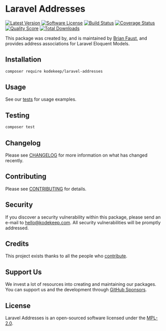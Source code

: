 # Laravel Addresses

[![Latest Version](https://badgen.net/packagist/v/kodekeep/laravel-addresses)](https://packagist.org/packages/kodekeep/laravel-addresses)
[![Software License](https://badgen.net/packagist/license/kodekeep/laravel-addresses)](https://packagist.org/packages/kodekeep/laravel-addresses)
[![Build Status](https://img.shields.io/github/workflow/status/kodekeep/laravel-addresses/run-tests?label=tests)](https://github.com/kodekeep/laravel-addresses/actions?query=workflow%3Arun-tests+branch%3Amaster)
[![Coverage Status](https://badgen.net/codeclimate/coverage/kodekeep/laravel-addresses)](https://codeclimate.com/github/kodekeep/laravel-addresses)
[![Quality Score](https://badgen.net/codeclimate/maintainability/kodekeep/laravel-addresses)](https://codeclimate.com/github/kodekeep/laravel-addresses)
[![Total Downloads](https://badgen.net/packagist/dt/kodekeep/laravel-addresses)](https://packagist.org/packages/kodekeep/laravel-addresses)

This package was created by, and is maintained by [Brian Faust](https://github.com/faustbrian), and provides address associations for Laravel Eloquent Models.

## Installation

```bash
composer require kodekeep/laravel-addresses
```

## Usage

See our [tests](https://github.com/kodekeep/laravel-addresses/tree/master/tests) for usage examples.

## Testing

``` bash
composer test
```

## Changelog

Please see [CHANGELOG](CHANGELOG.md) for more information on what has changed recently.

## Contributing

Please see [CONTRIBUTING](CONTRIBUTING.md) for details.

## Security

If you discover a security vulnerability within this package, please send an e-mail to hello@kodekeep.com. All security vulnerabilities will be promptly addressed.

## Credits

This project exists thanks to all the people who [contribute](../../contributors).

## Support Us

We invest a lot of resources into creating and maintaining our packages. You can support us and the development through [GitHub Sponsors](https://github.com/sponsors/faustbrian).

## License

Laravel Addresses is an open-sourced software licensed under the [MPL-2.0](LICENSE.md).

